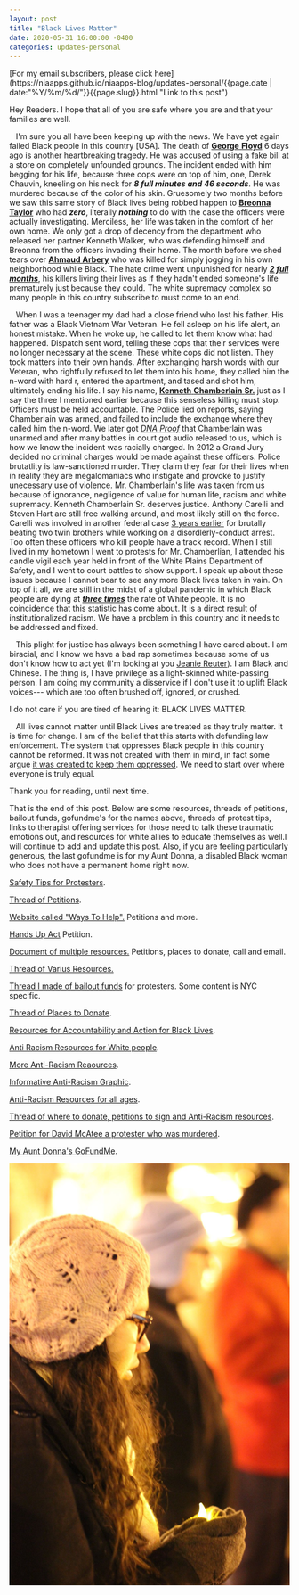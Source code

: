 ```yaml
---
layout: post
title: "Black Lives Matter"
date: 2020-05-31 16:00:00 -0400
categories: updates-personal
---
```

<div class="feed" markdown="1">
 [For my email subscribers, please click here](https://niaapps.github.io/niaapps-blog/updates-personal/{{page.date | date:"%Y/%m/%d/"}}{{page.slug}}.html "Link to this post")
</div>

Hey Readers. I hope that all of you are safe where you are and that your families are well. 

&nbsp;&nbsp;&nbsp;I'm sure you all have been keeping up with the news. We have yet again failed Black people in this country \[USA\]. The death of <a href="https://www.cnn.com/2020/05/27/us/george-floyd-trnd/index.html" target="_blank" title="Article about the life of Floyd">**George** </a> <a href="https://www.nytimes.com/2020/05/29/us/derek-chauvin-george-floyd-worked-together.html" target="_blank" title="Article about the Murder of Floyd">**Floyd**</a> 6 days ago is another heartbreaking tragedy. He was accused of using a fake bill at a store on completely unfounded grounds. The incident ended with him begging for his life, because three cops were on top of him, one, Derek Chauvin, kneeling on his neck for **_8 full minutes and 46 seconds_**. He was murdered because of the color of his skin. Gruesomely two months before we saw this same story of Black lives being robbed happen to <a href="https://www.huffpost.com/entry/kentucky-governor-calls-for-investigation-of-breonna-taylor-killing_n_5ebc625fc5b6cdefa7e8fb38" target="_blank" title="Article about Taylor's tragic death">**Breonna Taylor**</a> who had **_zero_**, literally **_nothing_** to do with the case the officers were actually investigating. Merciless, her life was taken in the comfort of her own home. We only got a drop of decency from the department who released her partner Kenneth Walker, who was defending himself and Breonna from the officers invading their home. The month before we shed tears over <a href="https://www.thecut.com/2020/05/ahmaud-arbery-shooting-georgia-explainer.html" target="_blank">**Ahmaud Arbery**</a> who was killed for simply jogging in his own neighborhood while Black. The hate crime went unpunished for nearly <a href="https://reason.com/2020/05/08/it-took-georgia-officials-2-months-to-arrest-and-charge-father-and-son-with-ahmaud-arberys-murder/" target="_blank">**_2 full months_**</a>, his killers living their lives as if they hadn't ended someone's life prematurely just because they could. The white supremacy complex so many people in this country subscribe to must come to an end.

 &nbsp;&nbsp;&nbsp;When I was a teenager my dad had a close friend who lost his father. His father was a Black Vietnam War Veteran. He fell asleep on his life alert, an honest mistake. When he woke up, he called to let them know what had happened. Dispatch sent word, telling these cops that their services were no longer necessary at the scene. These white cops did not listen. They took matters into their own hands. After exchanging harsh words with our Veteran, who rightfully refused to let them into his home, they called him the n-word with hard r, entered the apartment, and tased and shot him, ultimately ending his life. I say his name, <a href="https://en.wikipedia.org/wiki/Shooting_of_Kenneth_Chamberlain_Sr" target="_blank" title="Wiki Page on Chamberlain">**Kenneth** </a><a href="https://www.bleausa.org/report-blasts-review-of-wppd-calls-justification-of-chamberlain-shooting-chilling/" target="_blank" title="Article about the incident">**Chamberlain** </a><a href="https://www.justice.gov/usao-sdny/prus-attorney-s-office-closes-investigation-death-kenneth-chamberlain" target="_blank"  title="Closing Chamberlain's Investigation">**Sr.**</a> just as I say the three I mentioned earlier because this senseless killing must stop. Officers must be held accountable. The Police lied on reports, saying Chamberlain was armed, and failed to include the exchange where they called him the n-word. We later got <a href="https://www.nydailynews.com/new-york/westchester-man-killed-cops-not-knife-lawyers-article-1.2850274" target="_blank" title="">_DNA Proof_</a> that Chamberlain was unarmed and after many battles in court got audio released to us, which is how we know the incident was racially charged. In 2012 a Grand Jury decided no criminal charges would be made against these officers. Police brutatlity is law-sanctioned murder. They claim they fear for their lives when in reality they are megalomaniacs who instigate and provoke to justify unecessary use of violence. Mr. Chamberlain's life was taken from us because of  ignorance, negligence of value for human life, racism and white supremacy. Kenneth Chamberlain Sr. deserves justice. Anthony Carelli and Steven Hart are still free walking around, and most likely still on the force. Carelli was involved in another federal case <a href="https://www.nydailynews.com/new-york/sources-identify-white-plains-anthony-carelli-triggerman-fatal-shooting-retired-marine-article-1.1056394" target="_blank">3 years earlier</a> for brutally beating two twin brothers while working on a disordlerly-conduct arrest. Too often these officers who kill people  have a track record. When I still lived in my hometown I went to protests for Mr. Chamberlian, I attended his candle vigil each year held in front of the White Plains Department of Safety, and I went to court battles to show support. I speak up about these issues because I cannot bear to see any more Black lives taken in vain. On top of it all, we are still in the midst of a global pandemic in which Black people are dying at <a href=" https://www.theguardian.com/world/2020/may/20/black-americans-death-rate-covid-19-coronavirus" target="blank" title="">**_three times_**</a> the rate of White people. It is no coincidence that this statistic has come about. It is a direct result of institutionalized racism. We have a problem in this country and it needs to be addressed and fixed. 

&nbsp;&nbsp;&nbsp;This plight for justice has always been something I have cared about. I am biracial, and I know we have a bad rap sometimes because some of us don't know how to act yet (I'm looking at you <a href="https://twitter.com/lucky_Shanghai/status/1217664668434604032?s=20)" target="_blank" title="Beware, this is some clown shit.">Jeanie Reuter</a>). I am Black and Chinese. The thing is, I have privilege as a light-skinned white-passing person. I am doing my community a disservice if I don't use it to uplift Black voices--- which are too often brushed off, ignored, or crushed. 

I do not care if you are tired of hearing it: BLACK LIVES MATTER.

&nbsp;&nbsp;&nbsp;All lives cannot matter until Black Lives are treated as they truly matter. It is time for change. I am of the belief that this starts with defunding law enforcement. The system that oppresses Black people in this country cannot be reformed. It was not created with them in mind, in fact some argue <a href="https://www.aclu.org/issues/juvenile-justice/school-prison-pipeline" target="blank" title="">it was created to keep them oppressed</a>. We need to start over where everyone is truly equal. 

Thank you for reading, until next time.

That is the end of this post. Below are some resources, threads of petitions, bailout funds, gofundme's for the names above, threads of protest tips, links to therapist offering services for those need to talk these traumatic emotions out, and resources for white allies to educate themselves as well.I will continue to add and update this post. Also, if you are feeling particularly generous, the last gofundme is for my Aunt Donna, a disabled Black woman who does not have a permanent home right now.

<a href="https://twitter.com/nxbrxth/status/1266239760248393735" target="blank" title="">Safety Tips for Protesters</a>.

<a href="https://twitter.com/kiwiscigarettes/status/1265767579739512833" target="blank" title="">Thread of Petitions</a>. 

<a href="https://blacklivesmatters.carrd.co/" target="blank" title="">Website called "Ways To Help".</a> Petitions and more.

<a href="https://www.change.org/p/us-senate-hands-up-act?recruiter=186170836&utm_source=share_petition&utm_medium=twitter&utm_campaign=psf_combo_share_abi&utm_term=psf_combo_share_initial&recruited_by_id=535372c0-733b-11e4-abc5-176b86b32b70" target="blank" title="">Hands Up Act</a> Petition.

<a href="https://docs.google.com/document/d/e/2PACX-1vSrT26HMWX-_hlLfiyy9s95erjkOZVJdroXYkU-miaHRk58duAnJIUWKxImRkTITsYhwaFkghS8sfIF/pub" target="blank" title="">Document of multiple resources.</a> Petitions, places to donate, call and email.

<a href="https://twitter.com/AM1R4HSCAVE/status/1267202201132265472" target="blank" title="">Thread of Varius Resources.</a>

<a href="https://twitter.com/niawillie/status/1266771198777724932" target="blank" title="">Thread I made of bailout funds</a> for protesters. Some content is NYC specific.

<a href="https://twitter.com/sorrybythway/status/1267469168300998656" target="blank" title="">Thread of Places to Donate</a>.

<a href="bit.ly/BlackLivesAction " target="blank" title="">Resources for Accountability and Action for Black Lives</a>.

<a href="https://docs.google.com/document/u/0/d/1BRlF2_zhNe86SGgHa6-VlBO-QgirITwCTugSfKie5Fs/mobilebasic" target="blank" title="">Anti Racism Resources for White people</a>.

<a href="https://docs.google.com/document/d/1hpub-jkm9cLzJWqZSsETqbE6tZ13Q0UbQz--vQ2avEc/edit" target="blank" title="">More Anti-Racism Reaources</a>.

<a href="https://twitter.com/dj_diabeatic/status/1266563804437110787" target="blank" title="">Informative Anti-Racism Graphic</a>.

<a href="https://padlet.com/nicolethelibrarian/nbasekqoazt336co" target="blank" title="">Anti-Racism Resources for all ages</a>.

<a href="https://twitter.com/starstrickenSF/status/1267307734744985601" target="blank" title="">Thread of where to donate, petitions to sign and Anti-Racism resources</a>.

<a href="https://www.change.org/p/louisville-mayor-greg-fischer-justice-for-david-mcatee?recruiter=862253145&utm_source=share_petition&utm_medium=twitter&utm_campaign=psf_combo_share_abi&recruited_by_id=ca6cbd70-2414-11e8-ab29-25fa8a73a71b" target="blank" title="">Petition for David McAtee a protester who was murdered</a>.

<a href="https://www.gofundme.com/manage/help-donna-find-a-home" target="blank" title="">My Aunt Donna's GoFundMe</a>.

<div class="thumbnail">
  <img id="vigil" src="/../../images/vigil.jpg" alt="Me at a Candle Lighting Vigil for Kenneth Chamberlain Sr. in 2014." onContextMenu="alert('Please don\'t download this photo of me!');return false;">
  </a>
  
</div>